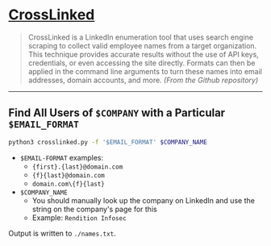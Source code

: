 # [CrossLinked](https://github.com/m8r0wn/CrossLinked)

> CrossLinked is a LinkedIn enumeration tool that uses search engine scraping to collect valid employee names from a target organization. This technique provides accurate results without the use of API keys, credentials, or even accessing the site directly. Formats can then be applied in the command line arguments to turn these names into email addresses, domain accounts, and more. *(From the Github repository)*

---

## Find All Users of `$COMPANY` with a Particular `$EMAIL_FORMAT`

```bash
python3 crosslinked.py -f '$EMAIL_FORMAT' $COMPANY_NAME
```

- `$EMAIL-FORMAT` examples:
	- `{first}.{last}@domain.com`
	- `{f}{last}@domain.com`
	- `domain.com\{f}{last}`
- `$COMPANY_NAME`
	- You should manually look up the company on LinkedIn and use the string on the company's page for this
	- Example: `Rendition Infosec`

Output is written to `./names.txt`.
